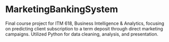 # MarketingBankingSystem
Final course project for ITM 618, Business Intelligence &amp; Analytics, focusing on predicting client subscription to a term deposit through direct marketing campaigns. Utilized Python for data cleaning, analysis, and presentation.
